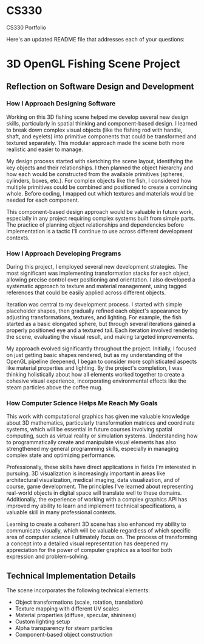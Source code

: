 # CS330
CS330 Portfolio

Here's an updated README file that addresses each of your questions:

# 3D OpenGL Fishing Scene Project

## Reflection on Software Design and Development

### How I Approach Designing Software

Working on this 3D fishing scene helped me develop several new design skills, particularly in spatial thinking and component-based design. I learned to break down complex visual objects (like the fishing rod with handle, shaft, and eyelets) into primitive components that could be transformed and textured separately. This modular approach made the scene both more realistic and easier to manage.

My design process started with sketching the scene layout, identifying the key objects and their relationships. I then planned the object hierarchy and how each would be constructed from the available primitives (spheres, cylinders, boxes, etc.). For complex objects like the fish, I considered how multiple primitives could be combined and positioned to create a convincing whole. Before coding, I mapped out which textures and materials would be needed for each component.

This component-based design approach would be valuable in future work, especially in any project requiring complex systems built from simple parts. The practice of planning object relationships and dependencies before implementation is a tactic I'll continue to use across different development contexts.

### How I Approach Developing Programs

During this project, I employed several new development strategies. The most significant was implementing transformation stacks for each object, allowing precise control over positioning and orientation. I also developed a systematic approach to texture and material management, using tagged references that could be easily applied across different objects.

Iteration was central to my development process. I started with simple placeholder shapes, then gradually refined each object's appearance by adjusting transformations, textures, and lighting. For example, the fish started as a basic elongated sphere, but through several iterations gained a properly positioned eye and a textured tail. Each iteration involved rendering the scene, evaluating the visual result, and making targeted improvements.

My approach evolved significantly throughout the project. Initially, I focused on just getting basic shapes rendered, but as my understanding of the OpenGL pipeline deepened, I began to consider more sophisticated aspects like material properties and lighting. By the project's completion, I was thinking holistically about how all elements worked together to create a cohesive visual experience, incorporating environmental effects like the steam particles above the coffee mug.

### How Computer Science Helps Me Reach My Goals

This work with computational graphics has given me valuable knowledge about 3D mathematics, particularly transformation matrices and coordinate systems, which will be essential in future courses involving spatial computing, such as virtual reality or simulation systems. Understanding how to programmatically create and manipulate visual elements has also strengthened my general programming skills, especially in managing complex state and optimizing performance.

Professionally, these skills have direct applications in fields I'm interested in pursuing. 3D visualization is increasingly important in areas like architectural visualization, medical imaging, data visualization, and of course, game development. The principles I've learned about representing real-world objects in digital space will translate well to these domains. Additionally, the experience of working with a complex graphics API has improved my ability to learn and implement technical specifications, a valuable skill in many professional contexts.

Learning to create a coherent 3D scene has also enhanced my ability to communicate visually, which will be valuable regardless of which specific area of computer science I ultimately focus on. The process of transforming a concept into a detailed visual representation has deepened my appreciation for the power of computer graphics as a tool for both expression and problem-solving.

## Technical Implementation Details

The scene incorporates the following technical elements:
- Object transformations (scale, rotation, translation)
- Texture mapping with different UV scales
- Material properties (diffuse, specular, shininess)
- Custom lighting setup
- Alpha transparency for steam particles
- Component-based object construction
